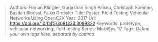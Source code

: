 > Authors: Florian Klingler, Gurjashan Singh Pannu, Christoph Sommer, Bastian Bloessl, Falko Dressler
> Title: Poster: Field Testing Vehicular Networks Using OpenC2X
> Year: 2017
> Url: https://doi.org/10.1145/3081333.3089322
> Keywords: prototype, vehicular networking, field testing
> Series: MobiSys '17
> Tags: *Define your own tags here, separate by comma*